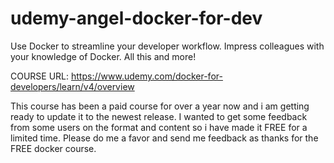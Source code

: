 # udemy-angel-docker-for-dev
Use Docker to streamline your developer workflow. Impress colleagues with your knowledge of Docker. All this and more!

COURSE URL: https://www.udemy.com/docker-for-developers/learn/v4/overview

This course has been a paid course for over a year now and i am getting ready to update it to the newest release. I wanted to get some feedback from some users on the format and content so i have made it FREE for a limited time. Please do me a favor and send me feedback as thanks for the FREE docker course. 
